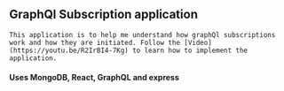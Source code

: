 ## GraphQl Subscription application

    This application is to help me understand how graphQl subscriptions work and how they are initiated. Follow the [Video](https://youtu.be/R2IrBI4-7Kg) to learn how to implement the application.

#### Uses MongoDB, React, GraphQL and express
